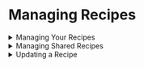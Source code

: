 # Managing Recipes

<details>

<summary>Managing Your Recipes</summary>

By default, recipes you create are private to you and shown in the "My Recipes" section of the UI. Your teammates will not be able to see or launch workspaces from recipes that are private to you.

You can edit, change permissions, and delete any recipe you create. You can only edit recipes created by others.

</details>

<details>

<summary>Managing Shared Recipes</summary>

If you'd like to make your recipe available to other users in your organization You'll need to add it to the shared recipe library using the edit recipe function.

Generally speaking, an engineering team should be able to share a common set of recipes. Developer-specific customizations and preferences are only applied at launch time, meaning that everyone can rely on the same shared environment definition and still get a workspace that feels like their local, personalized development environment.
</details>

<details>

<summary>Updating a Recipe</summary>

Recipes can be edited by two groups - anyone with an admin role, and the owner/creator of a recipe.

All attributes of a recipe can be edited after initial creation. This can be done within the web UI using the edit recipe function.

</details>
